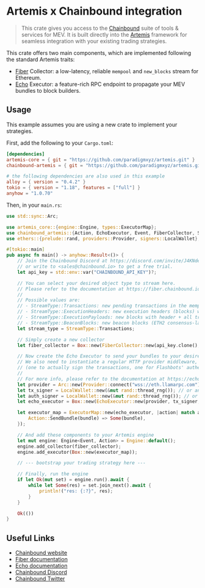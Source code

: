 # Artemis x Chainbound integration

> This crate gives you access to the [Chainbound][chainbound] suite of tools & services for MEV.
> It is built directly into the [Artemis][artemis] framework for seamless integration with your existing
> trading strategies.

This crate offers two main components, which are implemented following the standard Artemis traits:

- [Fiber][fiber] Collector: a low-latency, reliable `mempool` and `new_blocks` stream for Ethereum.
- [Echo][echo] Executor: a feature-rich RPC endpoint to propagate your MEV bundles to block builders.

## Usage

This example assumes you are using a new crate to implement your strategies.

First, add the following to your `Cargo.toml`:

```toml
[dependencies]
artemis-core = { git = "https://github.com/paradigmxyz/artemis.git" }
chainbound-artemis = { git = "https://github.com/paradigmxyz/artemis.git" }

# the following dependencies are also used in this example
alloy = { version = "0.4.2" }
tokio = { version = "1.18", features = ["full"] }
anyhow = "1.0.70"
```

Then, in your `main.rs`:

```rs
use std::sync::Arc;

use artemis_core::{engine::Engine, types::ExecutorMap};
use chainbound_artemis::{Action, EchoExecutor, Event, FiberCollector, StreamType};
use ethers::{prelude::rand, providers::Provider, signers::LocalWallet};

#[tokio::main]
pub async fn main() -> anyhow::Result<()> {
    // Join the Chainbound Discord at https://discord.com/invite/J4KNdeCYGX
    // or write to <sales@chainbound.io> to get a free trial.
    let api_key = std::env::var("CHAINBOUND_API_KEY")?;

    // You can select your desired object type to stream here.
    // Please refer to the documentation at https://fiber.chainbound.io/docs/intro for more details.
    //
    // Possible values are:
    // - StreamType::Transactions: new pending transactions in the mempool
    // - StreamType::ExecutionHeaders: new execution headers (blocks) without the transactions
    // - StreamType::ExecutionPayloads: new blocks with header + all transactions included
    // - StreamType::BeaconBlocks: new beacon blocks (ETH2 consensus-layer blocks)
    let stream_type = StreamType::Transactions;

    // Simply create a new collector
    let fiber_collector = Box::new(FiberCollector::new(api_key.clone(), stream_type).await);

    // Now create the Echo Executor to send your bundles to your desired block builders.
    // We also need to instantiate a regular HTTP provider middleware, and two signers
    // (one to actually sign the transactions, one for Flashbots' authentication header)
    //
    // For more info, please refer to the documentation at https://echo.chainbound.io/docs/architecture
    let provider = Arc::new(Provider::connect("wss://eth.llamarpc.com").await.unwrap());
    let tx_signer = LocalWallet::new(&mut rand::thread_rng()); // or any other signer
    let auth_signer = LocalWallet::new(&mut rand::thread_rng()); // or any other signer
    let echo_executor = Box::new(EchoExecutor::new(provider, tx_signer, auth_signer, api_key));

    let executor_map = ExecutorMap::new(echo_executor, |action| match action {
        Action::SendBundle(bundle) => Some(bundle),
    });

    // And add these components to your Artemis engine
    let mut engine: Engine<Event, Action> = Engine::default();
    engine.add_collector(fiber_collector);
    engine.add_executor(Box::new(executor_map));

    // --- bootstrap your trading strategy here ---

    // Finally, run the engine
    if let Ok(mut set) = engine.run().await {
        while let Some(res) = set.join_next().await {
            println!("res: {:?}", res);
        }
    }

    Ok(())
}
```

## Useful Links

- [Chainbound website][chainbound]
- [Fiber documentation][fiber-docs]
- [Echo documentation][echo-docs]
- [Chainbound Discord][discord]
- [Chainbound Twitter][twitter]

[artemis]: https://github.com/paradigmxyz/artemis
[chainbound]: https://chainbound.io/
[echo]: https://echo.chainbound.io/
[fiber]: https://fiber.chainbound.io/
[fiber-docs]: https://fiber.chainbound.io/docs/intro
[echo-docs]: https://echo.chainbound.io/docs/architecture
[discord]: https://discord.com/invite/J4KNdeCYGX
[twitter]: https://twitter.com/chainbound_
